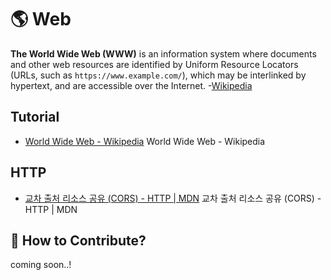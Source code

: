 # 🌎 Web

**The World Wide Web (WWW)** is an information system where documents and other web resources are identified by Uniform Resource Locators (URLs, such as `https://www.example.com/`), which may be interlinked by hypertext, and are accessible over the Internet. -[Wikipedia](https://en.wikipedia.org/wiki/World_Wide_Web)

## Tutorial

- [World Wide Web - Wikipedia](https://en.wikipedia.org/wiki/World_Wide_Web) World Wide Web - Wikipedia

## HTTP

- [교차 출처 리소스 공유 (CORS) - HTTP | MDN](https://developer.mozilla.org/ko/docs/Web/HTTP/CORS) 교차 출처 리소스 공유 (CORS) - HTTP | MDN

## 👀 How to Contribute?

coming soon..!
